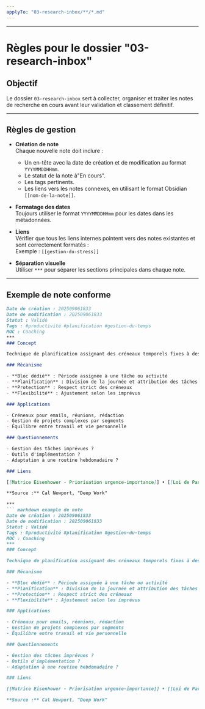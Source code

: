 ```yaml
---
applyTo: "03-research-inbox/**/*.md"
---
```


***
# Règles pour le dossier "03-research-inbox"

## Objectif

Le dossier `03-research-inbox` sert à collecter, organiser et traiter les notes de recherche en cours avant leur validation et classement définitif.

***

## Règles de gestion

- **Création de note**  
    Chaque nouvelle note doit inclure :
    - Un en-tête avec la date de création et de modification au format `YYYYMMDDHHmm`.
    - Le statut de la note à"En cours".
    - Les tags pertinents.
    - Les liens vers les notes connexes, en utilisant le format Obsidian `[[nom-de-la-note]]`.

- **Formatage des dates**  
    Toujours utiliser le format `YYYYMMDDHHmm` pour les dates dans les métadonnées.

- **Liens**  
    Vérifier que tous les liens internes pointent vers des notes existantes et sont correctement formatés :  
    Exemple : `[[gestion-du-stress]]`

- **Séparation visuelle**  
    Utiliser `***` pour séparer les sections principales dans chaque note.

***

## Exemple de note conforme

``` markdown example de note
Date de création : 202509061833
Date de modification : 202509061833
Statut : Validé
Tags : #productivité #planification #gestion-du-temps  
MOC : Coaching
***
### Concept

Technique de planification assignant des créneaux temporels fixes à des activités précises, favorisant le focus mono-tâche.

### Mécanisme

- **Bloc dédié** : Période assignée à une tâche ou activité  
- **Planification** : Division de la journée et attribution des tâches  
- **Protection** : Respect strict des créneaux  
- **Flexibilité** : Ajustement selon les imprévus

### Applications

- Créneaux pour emails, réunions, rédaction  
- Gestion de projets complexes par segments  
- Équilibre entre travail et vie personnelle

### Questionnements

- Gestion des tâches imprévues ?  
- Outils d'implémentation ?  
- Adaptation à une routine hebdomadaire ?

### Liens

[[Matrice Eisenhower - Priorisation urgence-importance]] • [[Loi de Pareto - Principe 8020 en productivité]] • [[Méthode GTD - Système de gestion globale des tâches]] • [[Revue Hebdomadaire - Réflexion et planification cyclique]]

**Source :** Cal Newport, "Deep Work"

*** 
``` markdown example de note
Date de création : 202509061833
Date de modification : 202509061833
Statut : Validé
Tags : #productivité #planification #gestion-du-temps
MOC : Coaching
***
### Concept

Technique de planification assignant des créneaux temporels fixes à des activités précises, favorisant le focus mono-tâche.

### Mécanisme

- **Bloc dédié** : Période assignée à une tâche ou activité
- **Planification** : Division de la journée et attribution des tâches
- **Protection** : Respect strict des créneaux
- **Flexibilité** : Ajustement selon les imprévus

### Applications

- Créneaux pour emails, réunions, rédaction
- Gestion de projets complexes par segments
- Équilibre entre travail et vie personnelle

### Questionnements

- Gestion des tâches imprévues ?
- Outils d'implémentation ?
- Adaptation à une routine hebdomadaire ?

### Liens

[[Matrice Eisenhower - Priorisation urgence-importance]] • [[Loi de Pareto - Principe 8020 en productivité]] • [[Méthode GTD - Système de gestion globale des tâches]] • [[Revue Hebdomadaire - Réflexion et planification cyclique]]

**Source :** Cal Newport, "Deep Work"

```
